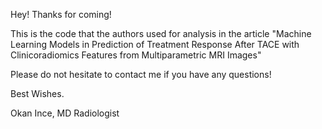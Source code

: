 
Hey! Thanks for coming!

This is the code that the authors used for analysis in the article 
"Machine Learning Models in Prediction of Treatment Response After TACE with Clinicoradiomics Features from Multiparametric MRI Images"

Please do not hesitate to contact me if you have any questions!


Best Wishes.


Okan Ince, MD
Radiologist
